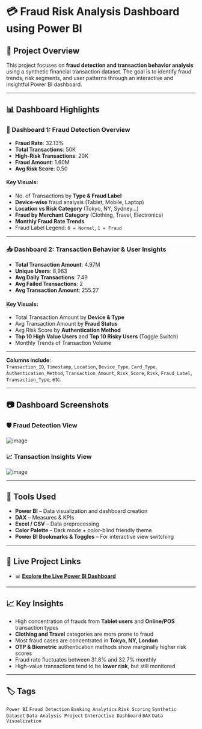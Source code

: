 # 💳 Fraud Risk Analysis Dashboard using Power BI

## 📌 Project Overview

This project focuses on **fraud detection and transaction behavior analysis** using a synthetic financial transaction dataset. The goal is to identify fraud trends, risk segments, and user patterns through an interactive and insightful Power BI dashboard.

---

## 📊 Dashboard Highlights

### 🧩 Dashboard 1: Fraud Detection Overview

- **Fraud Rate**: 32.13%
- **Total Transactions**: 50K  
- **High-Risk Transactions**: 20K  
- **Fraud Amount**: 1.60M  
- **Avg Risk Score**: 0.50

#### Key Visuals:
- No. of Transactions by **Type & Fraud Label**
- **Device-wise** fraud analysis (Tablet, Mobile, Laptop)
- **Location vs Risk Category** (Tokyo, NY, Sydney...)
- **Fraud by Merchant Category** (Clothing, Travel, Electronics)
- **Monthly Fraud Rate Trends**
- Fraud Label Legend: `0 = Normal`, `1 = Fraud`

---

### 📥 Dashboard 2: Transaction Behavior & User Insights

- **Total Transaction Amount**: 4.97M  
- **Unique Users**: 8,963  
- **Avg Daily Transactions**: 7.49  
- **Avg Failed Transactions**: 2  
- **Avg Transaction Amount**: 255.27

#### Key Visuals:
- Total Transaction Amount by **Device & Type**
- Avg Transaction Amount by **Fraud Status**
- Avg Risk Score by **Authentication Method**
- **Top 10 High Value Users** and **Top 10 Risky Users** (Toggle Switch)
- Monthly Trends of Transaction Volume

---

**Columns include**:  
`Transaction_ID`, `Timestamp`, `Location`, `Device_Type`, `Card_Type`, `Authentication_Method`, `Transaction_Amount`, `Risk_Score`, `Risk`, `Fraud_Label`, `Transaction_Type`, etc.

---

## 📷 Dashboard Screenshots

### 🛡️ Fraud Detection View  
![image](https://github.com/user-attachments/assets/cc950389-3a47-46d2-af8d-a88769c3e22d)


### 📈 Transaction Insights View  
![image](https://github.com/user-attachments/assets/cfdee54f-b87f-4d9d-9001-800537b42c7a)

---

## 🚀 Tools Used

- **Power BI** – Data visualization and dashboard creation  
- **DAX** – Measures & KPIs  
- **Excel / CSV** – Data preprocessing  
- **Color Palette** – Dark mode + color-blind friendly theme  
- **Power BI Bookmarks & Toggles** – For interactive view switching

---

## 🔗 Live Project Links

- 📊 [**Explore the Live Power BI Dashboard**](https://app.powerbi.com/groups/me/reports/f623d7dc-04d7-45fa-9281-99f7aa417837/7b8a4decb2b357cde8c7?experience=power-bi)

---

## 📈 Key Insights

- High concentration of frauds from **Tablet users** and **Online/POS** transaction types
- **Clothing and Travel** categories are more prone to fraud
- Most fraud cases are concentrated in **Tokyo, NY, London**
- **OTP & Biometric** authentication methods show marginally higher risk scores
- Fraud rate fluctuates between 31.8% and 32.7% monthly
- High-value transactions tend to be **lower risk**, but still monitored

---

## 🏷️ Tags

`Power BI` `Fraud Detection` `Banking Analytics` `Risk Scoring` `Synthetic Dataset` `Data Analysis Project` `Interactive Dashboard` `DAX` `Data Visualization`
